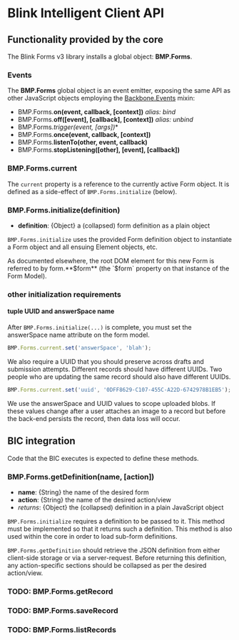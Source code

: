 # Blink Intelligent Client API


## Functionality provided by the core

The Blink Forms v3 library installs a global object: **BMP.Forms**.

### Events

The **BMP.Forms** global object is an event emitter, exposing the same API as other JavaScript objects employing the [Backbone.Events](http://backbonejs.org/#Events) mixin:

- BMP.Forms.**on(event, callback, [context])** *alias: bind*
- BMP.Forms.**off([event], [callback], [context])** *alias: unbind*
- BMP.Forms.**trigger(event, [args*])**
- BMP.Forms.**once(event, callback, [context])**
- BMP.Forms.**listenTo(other, event, callback)**
- BMP.Forms.**stopListening([other], [event], [callback])**

### BMP.Forms.current

The `current` property is a reference to the currently active Form object. It is defined as a side-effect of `BMP.Forms.initialize` (below).

### BMP.Forms.initialize(definition)
- **definition**: {Object} a (collapsed) form definition as a plain object

`BMP.Forms.initialize` uses the provided Form definition object to instantiate a Form object and all ensuing Element objects, etc.

As documented elsewhere, the root DOM element for this new Form is referred to by form.**$form** (the `$form` property on that instance of the Form Model).

### other initialization requirements

#### tuple UUID and answerSpace name

After `BMP.Forms.initialize(...)` is complete, you must set the answerSpace name
attribute on the form model.

```javascript
BMP.Forms.current.set('answerSpace', 'blah');
```

We also require a UUID that you should preserve across drafts and submission
attempts. Different records should have different UUIDs. Two people who are
updating the same record should also have different UUIDs.

```javascript
BMP.Forms.current.set('uuid', '0DFF8629-C107-455C-A22D-6742978B1EB5');
```

We use the answerSpace and UUID values to scope uploaded blobs. If these values
change after a user attaches an image to a record but before the back-end
persists the record, then data loss will occur.


## BIC integration

Code that the BIC executes is expected to define these methods.

### BMP.Forms.getDefinition(name, [action])
- **name**: {String} the name of the desired form
- **action**: {String} the name of the desired action/view
- *returns*: {Object} the (collapsed) definition in a plain JavaScript object

`BMP.Forms.initialize` requires a definition to be passed to it. This method must be implemented so that it returns such a definition. This method is also used within the core in order to load sub-form definitions.

`BMP.Forms.getDefinition` should retrieve the JSON definition from either client-side storage or via a server-request. Before returning this definition, any action-specific sections should be collapsed as per the desired action/view.

### TODO: BMP.Forms.getRecord

### TODO: BMP.Forms.saveRecord

### TODO: BMP.Forms.listRecords
